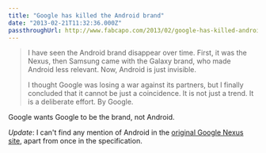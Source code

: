 ```yaml
---
title: "Google has killed the Android brand"
date: "2013-02-21T11:32:36.000Z"
passthroughUrl: http://www.fabcapo.com/2013/02/google-has-killed-android-brand.html
---
```


> I have seen the Android brand disappear over time. First, it was the Nexus, then Samsung came with the Galaxy brand, who made Android less relevant. Now, Android is just invisible.
> 
> I thought Google was losing a war against its partners, but I finally concluded that it cannot be just a coincidence. It is not just a trend. It is a deliberate effort. By Google.

Google wants Google to be the brand, not Android.

_Update_: I can't find any mention of Android in the [original Google Nexus site](http://web.archive.org/web/20100319002511/http://www.google.com/phone), apart from once in the specification.